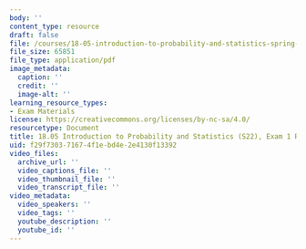 ```yaml
---
body: ''
content_type: resource
draft: false
file: /courses/18-05-introduction-to-probability-and-statistics-spring-2022/mit18_05_s22_exam1_rev_list.pdf
file_size: 65851
file_type: application/pdf
image_metadata:
  caption: ''
  credit: ''
  image-alt: ''
learning_resource_types:
- Exam Materials
license: https://creativecommons.org/licenses/by-nc-sa/4.0/
resourcetype: Document
title: 18.05 Introduction to Probability and Statistics (S22), Exam 1 Review List
uid: f29f7303-7167-4f1e-bd4e-2e4130f13392
video_files:
  archive_url: ''
  video_captions_file: ''
  video_thumbnail_file: ''
  video_transcript_file: ''
video_metadata:
  video_speakers: ''
  video_tags: ''
  youtube_description: ''
  youtube_id: ''
---
```


